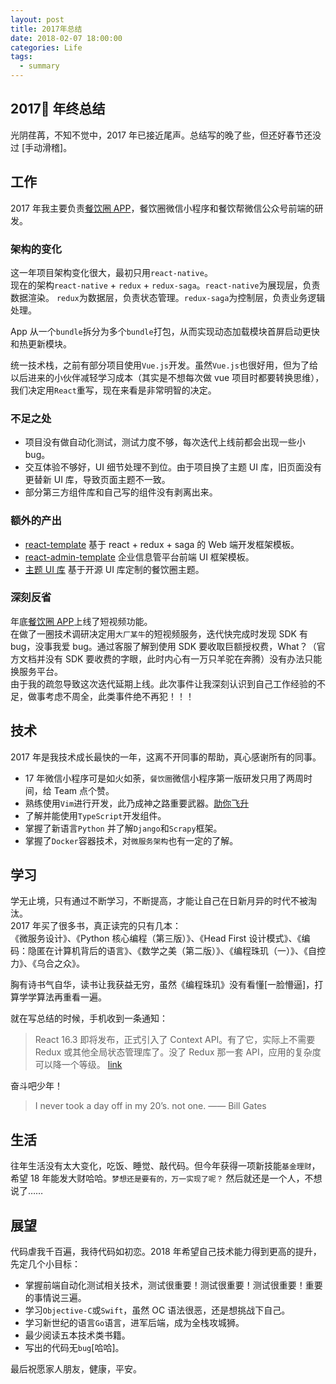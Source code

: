 ```yaml
---
layout: post
title: 2017年总结
date: 2018-02-07 18:00:00
categories: Life
tags:
  - summary
---
```


## 2017 年终总结

光阴荏苒，不知不觉中，2017 年已接近尾声。总结写的晚了些，但还好春节还没过 [手动滑稽]。

## 工作

2017 年我主要负责[餐饮圈 APP](https://www.cyqapp.com)，餐饮圈微信小程序和餐饮帮微信公众号前端的研发。

### 架构的变化

这一年项目架构变化很大，最初只用`react-native`。  
现在的架构`react-native` + `redux` + `redux-saga`。`react-native`为展现层，负责数据渲染。 `redux`为数据层，负责状态管理。`redux-saga`为控制层，负责业务逻辑处理。

App 从一个`bundle`拆分为多个`bundle`打包，从而实现动态加载模块首屏启动更快和热更新模块。

<!--more-->

统一技术栈，之前有部分项目使用`Vue.js`开发。虽然`Vue.js`也很好用，但为了给以后进来的小伙伴减轻学习成本（其实是不想每次做 vue 项目时都要转换思维），我们决定用`React`重写，现在来看是非常明智的决定。

### 不足之处

- 项目没有做自动化测试，测试力度不够，每次迭代上线前都会出现一些小 bug。
- 交互体验不够好，UI 细节处理不到位。由于项目换了主题 UI 库，旧页面没有更替新 UI 库，导致页面主题不一致。
- 部分第三方组件库和自己写的组件没有剥离出来。

### 额外的产出

- [react-template](https://github.com/xinlc/react-template) 基于 react + redux + saga 的 Web 端开发框架模板。
- [react-admin-template](https://github.com/xinlc/react-admin-template) 企业信息管平台前端 UI 框架模板。
- [主题 UI 库](https://github.com/can-yin-quan/antd-mobile-cyq) 基于开源 UI 库定制的餐饮圈主题。

### 深刻反省

年底[餐饮圈 APP](https://www.cyqapp.com)上线了短视频功能。  
在做了一圈技术调研决定用`大厂某牛`的短视频服务，迭代快完成时发现 SDK 有 bug，没事我爱 bug。通过客服了解到使用 SDK 要收取巨额授权费，What？（官方文档并没有 SDK 要收费的字眼，此时内心有一万只羊驼在奔腾）没有办法只能换服务平台。  
由于我的疏忽导致这次迭代延期上线。此次事件让我深刻认识到自己工作经验的不足，做事考虑不周全，此类事件绝不再犯！！！

## 技术

2017 年是我技术成长最快的一年，这离不开同事的帮助，真心感谢所有的同事。

- 17 年微信小程序可是如火如荼，`餐饮圈`微信小程序第一版研发只用了两周时间，给 Team 点个赞。
- 熟练使用`Vim`进行开发，此乃成神之路重要武器。[助你飞升](https://xinlichao.cn/tools/vim/#vim%E7%90%86%E8%A7%A3)
- 了解并能使用`TypeScript`开发组件。
- 掌握了新语言`Python` 并了解`Django`和`Scrapy`框架。
- 掌握了`Docker`容器技术，对`微服务架构`也有一定的了解。

## 学习

学无止境，只有通过不断学习，不断提高，才能让自己在日新月异的时代不被淘汰。  
2017 年买了很多书，真正读完的只有几本：  
《微服务设计》、《Python 核心编程（第三版）》、《Head First 设计模式》、《编码：隐匿在计算机背后的语言》、《数学之美（第二版）》、《编程珠玑（一）》、《自控力》、《乌合之众》。

胸有诗书气自华，读书让我获益无穷，虽然《编程珠玑》没有看懂[一脸懵逼]，打算学学算法再重看一遍。

就在写总结的时候，手机收到一条通知：

> React 16.3 即将发布，正式引入了 Context API。有了它，实际上不需要 Redux 或其他全局状态管理库了。没了 Redux 那一套 API，应用的复杂度可以降一个等级。
> [link](https://medium.com/@baphemot/whats-new-in-react-16-3-d2c9b7b6193b)

奋斗吧少年！

> I never took a day off in my 20’s. not one. —— Bill Gates

## 生活

往年生活没有太大变化，吃饭、睡觉、敲代码。但今年获得一项新技能`基金理财`，希望 18 年能发大财哈哈。`梦想还是要有的，万一实现了呢？` 然后就还是一个人，不想说了……

## 展望

代码虐我千百遍，我待代码如初恋。2018 年希望自己技术能力得到更高的提升，先定几个小目标：

- 掌握前端自动化测试相关技术，测试很重要！测试很重要！测试很重要！重要的事情说三遍。
- 学习`Objective-C`或`Swift`，虽然 OC 语法很恶，还是想挑战下自己。
- 学习新世纪的语言`Go`语言，进军后端，成为全栈攻城狮。
- 最少阅读五本技术类书籍。
- 写出的代码无`bug`[哈哈]。

最后祝愿家人朋友，健康，平安。

